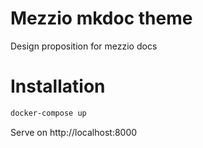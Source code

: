 # Mezzio mkdoc theme

Design proposition for mezzio docs

# Installation
```bash
docker-compose up
```
Serve on http://localhost:8000